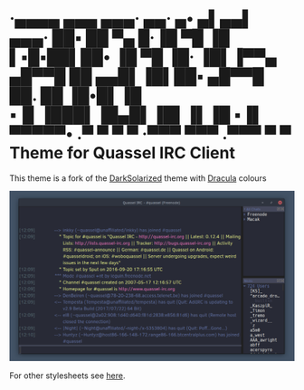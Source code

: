    ·▄▄▄▄  ▄▄▄   ▄▄▄·  ▄▄· ▄• ▄▌▄▄▌   ▄▄▄·
   ██▪ ██ ▀▄ █·▐█ ▀█ ▐█ ▌▪█▪██▌██•  ▐█ ▀█
   ▐█· ▐█▌▐▀▀▄ ▄█▀▀█ ██ ▄▄█▌▐█▌██▪  ▄█▀▀█
   ██. ██ ▐█•█▌▐█ ▪▐▌▐███▌▐█▄█▌▐█▌▐▌▐█ ▪▐▌
   ▀▀▀▀▀• .▀  ▀ ▀  ▀ ·▀▀▀  ▀▀▀ .▀▀▀  ▀  ▀ Theme for Quassel IRC Client
================

This theme is a fork of the [DarkSolarized](https://gist.github.com/Zren/e91ad5197f9d6b6d410f) theme with [Dracula](https://github.com/dracula/dracula-theme) colours

![Screenshot](img/screenshot.png)


For other stylesheets see [here](http://bugs.quassel-irc.org/projects/quassel-irc/wiki/Stylesheet_Gallery).
